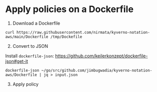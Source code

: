 # Apply policies on a Dockerfile

1. Download a Dockerfile

```
curl https://raw.githubusercontent.com/nirmata/kyverno-notation-aws/main/Dockerfile /tmp/Dockefile
```

2. Convert to JSON

Install `dockerfile-json`: https://github.com/keilerkonzept/dockerfile-json#get-it

```
dockerfile-json ~/go/src/github.com/jimbugwadia/kyverno-notation-aws/Dockerfile | jq > input.json
```

3. Apply policy

